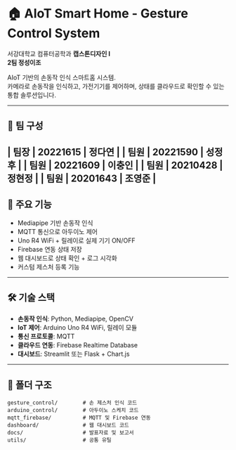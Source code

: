 
# 🏠 AIoT Smart Home - Gesture Control System

서강대학교 컴퓨터공학과 **캡스톤디자인 I**  
**2팀 정성이조**  

AIoT 기반의 손동작 인식 스마트홈 시스템.  
카메라로 손동작을 인식하고, 가전기기를 제어하며, 상태를 클라우드로 확인할 수 있는 통합 솔루션입니다.

---

## 👥 팀 구성

| 팀장 | 20221615 | 정다연 |
| 팀원 | 20221590 | 성정후 |
| 팀원 | 20221609 | 이충인 |
| 팀원 | 20210428 | 정현정 |
| 팀원 | 20201643 | 조영준 |
---

## 🧠 주요 기능

- Mediapipe 기반 손동작 인식
- MQTT 통신으로 아두이노 제어
- Uno R4 WiFi + 릴레이로 실제 기기 ON/OFF
- Firebase 연동 상태 저장
- 웹 대시보드로 상태 확인 + 로그 시각화
- 커스텀 제스처 등록 기능

---

## 🛠 기술 스택

- **손동작 인식**: Python, Mediapipe, OpenCV
- **IoT 제어**: Arduino Uno R4 WiFi, 릴레이 모듈
- **통신 프로토콜**: MQTT
- **클라우드 연동**: Firebase Realtime Database
- **대시보드**: Streamlit 또는 Flask + Chart.js

---

## 📁 폴더 구조

```
gesture_control/        # 손 제스처 인식 코드  
arduino_control/        # 아두이노 스케치 코드  
mqtt_firebase/          # MQTT 및 Firebase 연동  
dashboard/              # 웹 대시보드 코드  
docs/                   # 발표자료 및 보고서  
utils/                  # 공통 유틸
```
